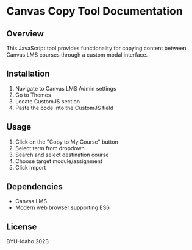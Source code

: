 # Canvas Copy Tool Documentation

## Overview

This JavaScript tool provides functionality for copying content between Canvas LMS courses through a custom modal interface.

## Installation

1. Navigate to Canvas LMS Admin settings
2. Go to Themes
3. Locate CustomJS section
4. Paste the code into the CustomJS field


## Usage

1. Click on the "Copy to My Course" button
2. Select term from dropdown
3. Search and select destination course
4. Choose target module/assignment
5. Click Import

## Dependencies

- Canvas LMS
- Modern web browser supporting ES6



## License

BYU-Idaho 2023